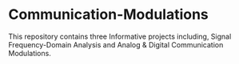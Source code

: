# Communication-Modulations

This repository contains three Informative projects including, Signal Frequency-Domain Analysis and Analog & Digital Communication Modulations.
